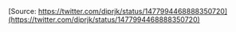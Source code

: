 [Source: https://twitter.com/diprjk/status/1477994468888350720](https://twitter.com/diprjk/status/1477994468888350720)